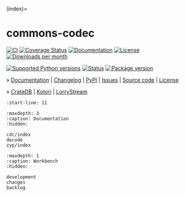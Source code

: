 (index)=
# commons-codec

[![CI][badge-tests]][project-tests]
[![Coverage Status][badge-coverage]][project-codecov]
[![Documentation][badge-documentation]][project-documentation]
[![License][badge-license]][project-license]
[![Downloads per month][badge-downloads-per-month]][project-downloads]

[![Supported Python versions][badge-python-versions]][project-pypi]
[![Status][badge-status]][project-pypi]
[![Package version][badge-package-version]][project-pypi]

» [Documentation][project-documentation]
| [Changelog][project-changelog]
| [PyPI][project-pypi]
| [Issues][project-issues]
| [Source code][project-repository]
| [License][project-license]

» [CrateDB]
| [Kotori]
| [LorryStream]

```{include} readme.md
:start-line: 11
```


```{toctree}
:maxdepth: 3
:caption: Documentation
:hidden:

cdc/index
decode
zyp/index
```

```{toctree}
:maxdepth: 1
:caption: Workbench
:hidden:

development
changes
backlog
```


[CrateDB]: https://cratedb.com/docs/guide/home/
[Kotori]: https://kotori.readthedocs.io/
[LorryStream]: https://lorrystream.readthedocs.io/

[badge-coverage]: https://codecov.io/gh/daq-tools/commons-codec/branch/main/graph/badge.svg
[badge-documentation]: https://img.shields.io/readthedocs/commons-codec
[badge-downloads-per-month]: https://pepy.tech/badge/commons-codec/month
[badge-license]: https://img.shields.io/github/license/daq-tools/commons-codec.svg
[badge-package-version]: https://img.shields.io/pypi/v/commons-codec.svg
[badge-python-versions]: https://img.shields.io/pypi/pyversions/commons-codec.svg
[badge-status]: https://img.shields.io/pypi/status/commons-codec.svg
[badge-tests]: https://github.com/daq-tools/commons-codec/actions/workflows/tests.yml/badge.svg
[project-changelog]: https://commons-codec.readthedocs.io/changes.html
[project-codecov]: https://codecov.io/gh/daq-tools/commons-codec
[project-documentation]: https://commons-codec.readthedocs.io/
[project-downloads]: https://pepy.tech/project/commons-codec/
[project-issues]: https://github.com/daq-tools/commons-codec/issues
[project-license]: https://github.com/daq-tools/commons-codec/blob/main/LICENSE
[project-pypi]: https://pypi.org/project/commons-codec
[project-repository]: https://github.com/daq-tools/commons-codec
[project-tests]: https://github.com/daq-tools/commons-codec/actions/workflows/tests.yml
